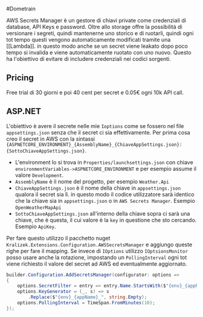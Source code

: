 #Dometrain 

AWS Secrets Manager è un gestore di chiavi private come credenziali di database, API Keys e password.
Oltre allo storage offre la possibilità di versionare i segreti, quindi mantenerne uno storico e di ruotarli, quindi ogni tot tempo questi vengono automaticamente modificati tramite una [[Lambda]]. in questo modo anche se un secret viene leakato dopo poco tempo si invalida e viene automaticamente ruotato con uno nuovo.
Questo ha l'obiettivo di evitare di includere credenziali nei codici sorgenti.
## Pricing
Free trial di 30 giorni e poi 40 cent per secret e 0.05€ ogni 10k API call.

## ASP.NET
L'obiettivo è avere il secrete nelle mie `Ioptions` come se fossero nel file `appsettings.json` senza che il secret ci sia effettivamente.
Per prima cosa creo il secret in AWS con la sintassi
`{ASPNETCORE_ENVIRONMENT}_{AssemblyName}_{ChiaveAppSettings.json}:{SottoChiaveAppSettings.json}`.
* L'environment lo si trova in `Properties/launchsettings.json` con chiave `environmentVariables->ASPNETCORE_ENVIRONMENT` e per esempio assume il valore `Development`.
* `AssemblyName` è il nome del progetto, per esempio `Weather.Api`
* `ChiaveAppSettings.json` è il nome della chiave in `appsettings.json` qualora il secret sia lì. in questo modo il codice utilizzatore sarà identico che la chiave sia in `appsettings.json` o in `AWS Secrets Manager`. Esempio `OpenWeatherMapApi`
* `SottoChiaveAppSettings.json` all'interno della chiave sopra ci sarà una chiave, che è questa, il cui valore è la `key` in questione che sto cercando. Esempio `ApiKey`.


Per fare questo utilizzo il pacchetto nuget `Kralizek.Extensions.Configuration.AWSSecretsManager` e aggiungo queste righe per fare il mapping.
Se invece di `IOptions` utilizzo `IOptsionsMonitor` posso usare anche la rotazione, impostando un `PollingInterval` ogni tot viene richiesto il valore del secret ad AWS ed eventualmente aggiornato.

```csharp
builder.Configuration.AddSecretsManager(configurator: options =>
{
    options.SecretFilter = entry => entry.Name.StartsWith($"{env}_{appName}");
    options.KeyGenerator = (_, s) => s
        .Replace($"{env}_{appName}_", string.Empty);
    options.PollingInterval = TimeSpan.FromMinutes(10);
});
```
